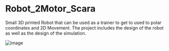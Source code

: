 ﻿# Robot_2Motor_Scara

Small 3D printed Robot that can be used as a trainer to get to used to polar coordinates and 2D Movement. The project includes the design of the robot as well as the design of the simulation.

![image](https://github.com/user-attachments/assets/0023314a-052d-45f2-a3b3-27a1f75c1006)
